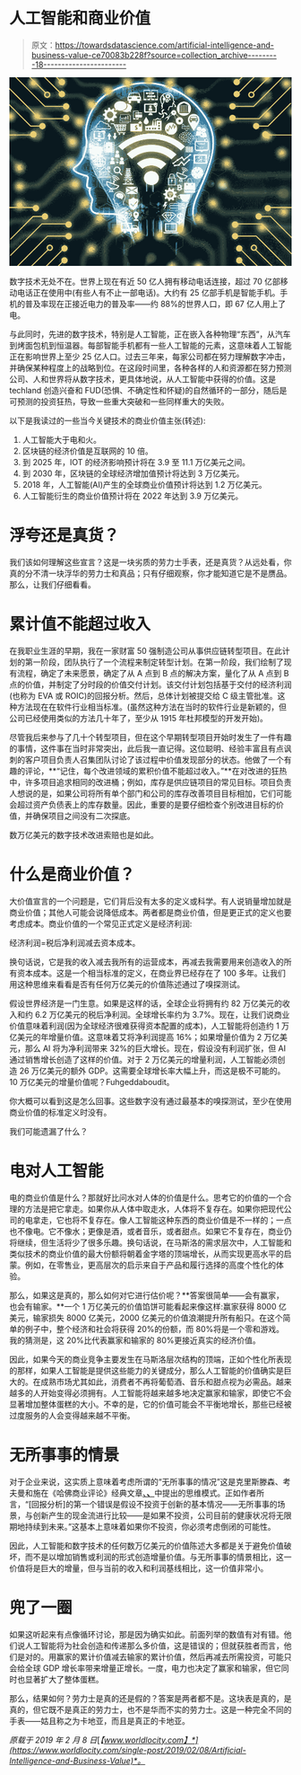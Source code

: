# 人工智能和商业价值

> 原文：<https://towardsdatascience.com/artificial-intelligence-and-business-value-ce70083b228f?source=collection_archive---------18----------------------->

![](img/da5aea8569488261a1000b0cc9f5a9e3.png)

数字技术无处不在。世界上现在有近 50 亿人拥有移动电话连接，超过 70 亿部移动电话正在使用中(有些人有不止一部电话)。大约有 25 亿部手机是智能手机。手机的普及率现在正接近电力的普及率——约 88%的世界人口，即 67 亿人用上了电。

与此同时，先进的数字技术，特别是人工智能，正在嵌入各种物理“东西”，从汽车到烤面包机到恒温器。每部智能手机都有一些人工智能的元素，这意味着人工智能正在影响世界上至少 25 亿人口。过去三年来，每家公司都在努力理解数字冲击，并确保某种程度上的战略到位。在这段时间里，各种各样的人和资源都在努力预测公司、人和世界将从数字技术，更具体地说，从人工智能中获得的价值。这是 techland 创造兴奋和 FUD(恐惧、不确定性和怀疑)的自然循环的一部分，随后是可预测的投资狂热，导致一些重大突破和一些同样重大的失败。

以下是我读过的一些当今关键技术的商业价值主张(转述):

1.  人工智能大于电和火。
2.  区块链的经济价值是互联网的 10 倍。
3.  到 2025 年，IOT 的经济影响预计将在 3.9 至 11.1 万亿美元之间。
4.  到 2030 年，区块链的全球经济增加值预计将达到 3 万亿美元。
5.  2018 年，人工智能(AI)产生的全球商业价值预计将达到 1.2 万亿美元。
6.  人工智能衍生的商业价值预计将在 2022 年达到 3.9 万亿美元。

# 浮夸还是真货？

我们该如何理解这些宣言？这是一块劣质的劳力士手表，还是真货？从远处看，你真的分不清一块浮华的劳力士和真品；只有仔细观察，你才能知道它是不是赝品。那么，让我们仔细看看。

# 累计值不能超过收入

在我职业生涯的早期，我在一家财富 50 强制造公司从事供应链转型项目。在此计划的第一阶段，团队执行了一个流程来制定转型计划。在第一阶段，我们绘制了现有流程，确定了未来愿景，确定了从 A 点到 B 点的解决方案，量化了从 A 点到 B 点的价值，并制定了分时段的价值交付计划。该交付计划包括基于交付的经济利润(也称为 EVA 或 ROIC)的回报分析。然后，总体计划被提交给 C 级主管批准。这种方法现在在软件行业相当标准。(虽然这种方法在当时的软件行业是新颖的，但公司已经使用类似的方法几十年了，至少从 1915 年杜邦模型的开发开始)。

尽管我后来参与了几十个转型项目，但在这个早期转型项目开始时发生了一件有趣的事情，这件事在当时非常突出，此后我一直记得。这位聪明、经验丰富且有点讽刺的客户项目负责人召集团队讨论了该过程中价值发现部分的状态。他做了一个有趣的评论，**“记住，每个改进领域的累积价值不能超过收入。”**在对改进的狂热中，许多项目追求相同的改进桶；例如，库存是供应链项目的常见目标。项目负责人想说的是，如果公司将所有单个部门和公司的库存改善项目目标相加，它们可能会超过资产负债表上的库存数量。因此，重要的是要仔细检查个别改进目标的价值，并确保项目之间没有二次探底。

数万亿美元的数字技术改进索赔也是如此。

# 什么是商业价值？

大价值宣言的一个问题是，它们背后没有太多的定义或科学。有人说销量增加就是商业价值；其他人可能会说降低成本。两者都是商业价值，但是更正式的定义也要考虑成本。商业价值的一个常见正式定义是经济利润:

经济利润=税后净利润减去资本成本。

换句话说，它是我的收入减去我所有的运营成本，再减去我需要用来创造收入的所有资本成本。这是一个相当标准的定义，在商业界已经存在了 100 多年。让我们用这种思维来看看是否有任何万亿美元的价值陈述通过了嗅探测试。

假设世界经济是一门生意。如果是这样的话，全球企业将拥有约 82 万亿美元的收入和约 6.2 万亿美元的税后净利润。全球增长率约为 3.7%。现在，让我们说商业价值意味着利润(因为全球经济很难获得资本配置的成本)，人工智能将创造约 1 万亿美元的年增量价值。这意味着艾将净利润提高 16%；如果增量价值为 2 万亿美元，那么 AI 将为净利润带来 32%的巨大增长。现在，假设没有利润扩张，但 AI 通过销售增长创造了这样的价值。对于 2 万亿美元的增量利润，人工智能必须创造 26 万亿美元的额外 GDP。这需要全球增长率大幅上升，而这是极不可能的。10 万亿美元的增量价值呢？Fuhgeddaboudit。

你大概可以看到这是怎么回事。这些数字没有通过最基本的嗅探测试，至少在使用商业价值的标准定义时没有。

我们可能遗漏了什么？

# 电对人工智能

电的商业价值是什么？那就好比问水对人体的价值是什么。思考它的价值的一个合理的方法是把它拿走。如果你从人体中取走水，人体将不复存在。如果你把现代公司的电拿走，它也将不复存在。像人工智能这种东西的商业价值是不一样的；一点也不像电。它不像水；更像是酒，或者音乐，或者甜点。如果它不复存在，商业仍将继续，但生活将少了很多乐趣。换句话说，在马斯洛的需求层次中，人工智能和类似技术的商业价值的最大份额将朝着金字塔的顶端增长，从而实现更高水平的启蒙。例如，在零售业，更高层次的启示来自于产品和履行选择的高度个性化的体验。

那么，如果这是真的，那么如何对它进行估价呢？**答案很简单——会有赢家，也会有输家。**一个 1 万亿美元的价值馅饼可能看起来像这样:赢家获得 8000 亿美元，输家损失 8000 亿美元，2000 亿美元的价值浪潮提升所有船只。在这个简单的例子中，整个经济和社会将获得 20%的份额，而 80%将是一个零和游戏。我的猜测是，这 20%比代表赢家和输家的 80%更接近真实的经济价值。

因此，如果今天的商业竞争主要发生在马斯洛层次结构的顶端，正如个性化所表现的那样，如果人工智能是提供这些能力的关键成分，那么人工智能的价值确实是巨大的。在成熟市场尤其如此，消费者不再将葡萄酒、音乐和甜点视为必需品。越来越多的人开始变得必须拥有。人工智能将越来越多地决定赢家和输家，即使它不会显著增加整体蛋糕的大小。不幸的是，它的价值可能会不平衡地增长，那些已经被过度服务的人会变得越来越不平衡。

# 无所事事的情景

对于企业来说，这实质上意味着考虑所谓的“无所事事的情况”这是克里斯滕森、考夫曼和施在《哈佛商业评论》经典文章[、**、**](https://hbr.org/2008/01/innovation-killers-how-financial-tools-destroy-your-capacity-to-do-new-things)中提出的思维模式。正如作者所言，“[回报分析]的第一个错误是假设不投资于创新的基本情况——无所事事的场景，与创新产生的现金流进行比较——是如果不投资，公司目前的健康状况将无限期地持续到未来。”这基本上意味着如果你不投资，你必须考虑倒闭的可能性。

因此，人工智能和数字技术的任何数万亿美元的价值陈述大多都是关于避免价值破坏，而不是以增加销售或利润的形式创造增量价值。与无所事事的情景相比，这一价值将是巨大的增量，但与当前的收入和利润基线相比，这一价值非常小。

# 兜了一圈

如果这听起来有点像循环讨论，那是因为确实如此。前面列举的数值有对有错。他们说人工智能将为社会创造和传递那么多价值，这是错误的；但就获胜者而言，他们是对的。用赢家的累计价值减去输家的累计价值，然后再减去所需投资，可能只会给全球 GDP 增长率带来增量正增长。一度，电力也决定了赢家和输家，但它同时也显著扩大了整体蛋糕。

那么，结果如何？劳力士是真的还是假的？答案是两者都不是。这块表是真的，是真的，但它既不是真正的劳力士，也不是华而不实的劳力士。这是一种完全不同的手表——姑且称之为卡地亚，而且是真正的卡地亚。

*原载于 2019 年 2 月 8 日*[*【www.worldlocity.com】*](https://www.worldlocity.com/single-post/2019/02/08/Artificial-Intelligence-and-Business-Value)*。*
